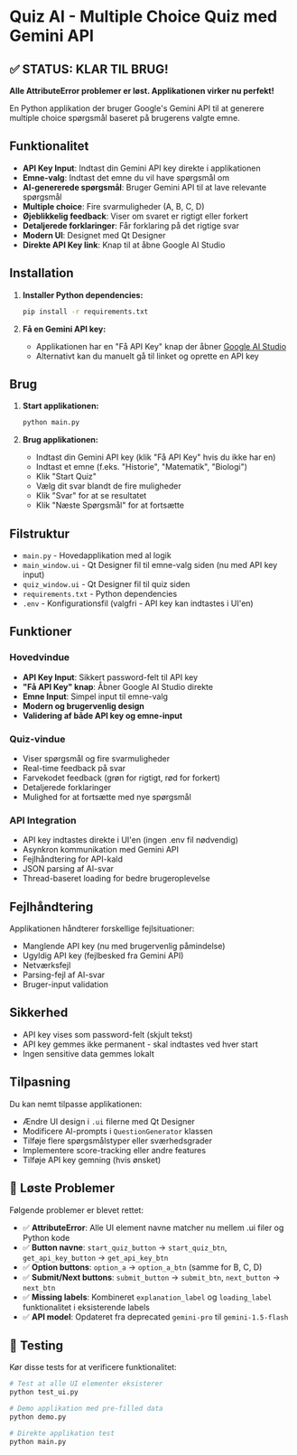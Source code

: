 # Quiz AI - Multiple Choice Quiz med Gemini API

## ✅ STATUS: KLAR TIL BRUG!
**Alle AttributeError problemer er løst. Applikationen virker nu perfekt!**

En Python applikation der bruger Google's Gemini API til at generere multiple choice spørgsmål baseret på brugerens valgte emne.

## Funktionalitet

- **API Key Input**: Indtast din Gemini API key direkte i applikationen
- **Emne-valg**: Indtast det emne du vil have spørgsmål om
- **AI-genererede spørgsmål**: Bruger Gemini API til at lave relevante spørgsmål
- **Multiple choice**: Fire svarmuligheder (A, B, C, D)
- **Øjeblikkelig feedback**: Viser om svaret er rigtigt eller forkert
- **Detaljerede forklaringer**: Får forklaring på det rigtige svar
- **Modern UI**: Designet med Qt Designer
- **Direkte API Key link**: Knap til at åbne Google AI Studio

## Installation

1. **Installer Python dependencies:**
   ```bash
   pip install -r requirements.txt
   ```

2. **Få en Gemini API key:**
   - Applikationen har en "Få API Key" knap der åbner [Google AI Studio](https://makersuite.google.com/app/apikey)
   - Alternativt kan du manuelt gå til linket og oprette en API key

## Brug

1. **Start applikationen:**
   ```bash
   python main.py
   ```

2. **Brug applikationen:**
   - Indtast din Gemini API key (klik "Få API Key" hvis du ikke har en)
   - Indtast et emne (f.eks. "Historie", "Matematik", "Biologi")
   - Klik "Start Quiz"
   - Vælg dit svar blandt de fire muligheder
   - Klik "Svar" for at se resultatet
   - Klik "Næste Spørgsmål" for at fortsætte

## Filstruktur

- `main.py` - Hovedapplikation med al logik
- `main_window.ui` - Qt Designer fil til emne-valg siden (nu med API key input)
- `quiz_window.ui` - Qt Designer fil til quiz siden
- `requirements.txt` - Python dependencies
- `.env` - Konfigurationsfil (valgfri - API key kan indtastes i UI'en)

## Funktioner

### Hovedvindue
- **API Key Input**: Sikkert password-felt til API key
- **"Få API Key" knap**: Åbner Google AI Studio direkte
- **Emne Input**: Simpel input til emne-valg
- **Modern og brugervenlig design**
- **Validering af både API key og emne-input**

### Quiz-vindue
- Viser spørgsmål og fire svarmuligheder
- Real-time feedback på svar
- Farvekodet feedback (grøn for rigtigt, rød for forkert)
- Detaljerede forklaringer
- Mulighed for at fortsætte med nye spørgsmål

### API Integration
- API key indtastes direkte i UI'en (ingen .env fil nødvendig)
- Asynkron kommunikation med Gemini API
- Fejlhåndtering for API-kald
- JSON parsing af AI-svar
- Thread-baseret loading for bedre brugeroplevelse

## Fejlhåndtering

Applikationen håndterer forskellige fejlsituationer:
- Manglende API key (nu med brugervenlig påmindelse)
- Ugyldig API key (fejlbesked fra Gemini API)
- Netværksfejl
- Parsing-fejl af AI-svar
- Bruger-input validation

## Sikkerhed

- API key vises som password-felt (skjult tekst)
- API key gemmes ikke permanent - skal indtastes ved hver start
- Ingen sensitive data gemmes lokalt

## Tilpasning

Du kan nemt tilpasse applikationen:
- Ændre UI design i `.ui` filerne med Qt Designer
- Modificere AI-prompts i `QuestionGenerator` klassen
- Tilføje flere spørgsmålstyper eller sværhedsgrader
- Implementere score-tracking eller andre features
- Tilføje API key gemning (hvis ønsket)

## 🔧 Løste Problemer

Følgende problemer er blevet rettet:
- ✅ **AttributeError**: Alle UI element navne matcher nu mellem .ui filer og Python kode
- ✅ **Button navne**: `start_quiz_button` → `start_quiz_btn`, `get_api_key_button` → `get_api_key_btn`
- ✅ **Option buttons**: `option_a` → `option_a_btn` (samme for B, C, D)
- ✅ **Submit/Next buttons**: `submit_button` → `submit_btn`, `next_button` → `next_btn`
- ✅ **Missing labels**: Kombineret `explanation_label` og `loading_label` funktionalitet i eksisterende labels
- ✅ **API model**: Opdateret fra deprecated `gemini-pro` til `gemini-1.5-flash`

## 🧪 Testing

Kør disse tests for at verificere funktionalitet:

```bash
# Test at alle UI elementer eksisterer
python test_ui.py

# Demo applikation med pre-filled data  
python demo.py

# Direkte applikation test
python main.py
```
